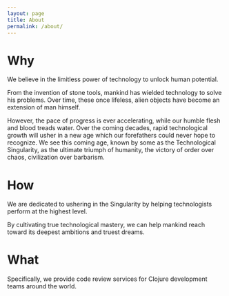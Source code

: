 ```yaml
---
layout: page
title: About
permalink: /about/
---
```


# Why

We believe in the limitless power of technology to unlock human potential.

From the invention of stone tools, mankind has wielded technology to solve his problems. Over time, these once lifeless, alien objects have become an extension of man himself. 

However, the pace of progress is ever accelerating, while our humble flesh and blood treads water. Over the coming decades, rapid technological growth will usher in a new age which our forefathers could never hope to recognize. We see this coming age, known by some as the Technological Singularity, as the ultimate triumph of humanity, the victory of order over chaos, civilization over barbarism.

# How

We are dedicated to ushering in the Singularity by helping technologists perform at the highest level.

By cultivating true technological mastery, we can help mankind reach toward its deepest ambitions and truest dreams.

# What

Specifically, we provide code review services for Clojure development teams around the world. 
